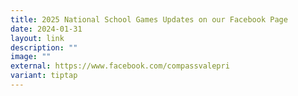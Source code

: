 ```yaml
---
title: 2025 National School Games Updates on our Facebook Page
date: 2024-01-31
layout: link
description: ""
image: ""
external: https://www.facebook.com/compassvalepri
variant: tiptap
---
```

